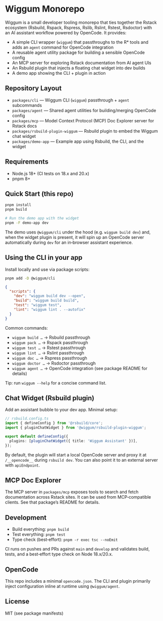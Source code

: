 # Wiggum Monorepo

Wiggum is a small developer tooling monorepo that ties together the Rstack ecosystem (Rsbuild, Rspack, Rspress, Rslib, Rslint, Rstest, Rsdoctor) with an AI assistant workflow powered by OpenCode. It provides:

- A simple CLI wrapper (`wiggum`) that passthroughs to the R* tools and adds an `agent` command for OpenCode integration
- A reusable agent utility package for building a sensible OpenCode config
- An MCP server for exploring Rstack documentation from AI agent UIs
- An Rsbuild plugin that injects a floating chat widget into dev builds
- A demo app showing the CLI + plugin in action

## Repository Layout

- `packages/cli` — Wiggum CLI (`wiggum`) passthrough + `agent` subcommands
- `packages/agent` — Shared agent utilities for building/merging OpenCode config
- `packages/mcp` — Model Context Protocol (MCP) Doc Explorer server for Rstack docs
- `packages/rsbuild-plugin-wiggum` — Rsbuild plugin to embed the Wiggum chat widget
- `packages/demo-app` — Example app using Rsbuild, the CLI, and the widget

## Requirements

- Node.js 18+ (CI tests on 18.x and 20.x)
- pnpm 8+

## Quick Start (this repo)

```bash
pnpm install
pnpm build

# Run the demo app with the widget
pnpm -F demo-app dev
```

The demo uses `@wiggum/cli` under the hood (e.g. `wiggum build dev`) and, when the widget plugin is present, it will spin up an OpenCode server automatically during `dev` for an in‑browser assistant experience.

## Using the CLI in your app

Install locally and use via package scripts:

```bash
pnpm add -D @wiggum/cli
```

```json
{
  "scripts": {
    "dev": "wiggum build dev --open",
    "build": "wiggum build build",
    "test": "wiggum test",
    "lint": "wiggum lint . --autofix"
  }
}
```

Common commands:
- `wiggum build …` → Rsbuild passthrough
- `wiggum pack …` → Rspack passthrough
- `wiggum test …` → Rstest passthrough
- `wiggum lint …` → Rslint passthrough
- `wiggum doc …` → Rspress passthrough
- `wiggum doctor …` → Rsdoctor passthrough
- `wiggum agent …` → OpenCode integration (see package README for details)

Tip: run `wiggum --help` for a concise command list.

## Chat Widget (Rsbuild plugin)

Add an assistant bubble to your dev app. Minimal setup:

```ts
// rsbuild.config.ts
import { defineConfig } from '@rsbuild/core';
import { pluginChatWidget } from '@wiggum/rsbuild-plugin-wiggum';

export default defineConfig({
  plugins: [pluginChatWidget({ title: 'Wiggum Assistant' })],
});
```

By default, the plugin will start a local OpenCode server and proxy it at `/__opencode__` during `rsbuild dev`. You can also point it to an external server with `apiEndpoint`.

## MCP Doc Explorer

The MCP server in `packages/mcp` exposes tools to search and fetch documentation across Rstack sites. It can be used from MCP‑compatible clients. See that package’s README for details.

## Development

- Build everything: `pnpm build`
- Test everything: `pnpm test`
- Type check (best‑effort): `pnpm -r exec tsc --noEmit`

CI runs on pushes and PRs against `main` and `develop` and validates build, tests, and a best‑effort type check on Node 18.x/20.x.

## OpenCode

This repo includes a minimal `opencode.json`. The CLI and plugin primarily inject configuration inline at runtime using `@wiggum/agent`.

## License

MIT (see package manifests)
